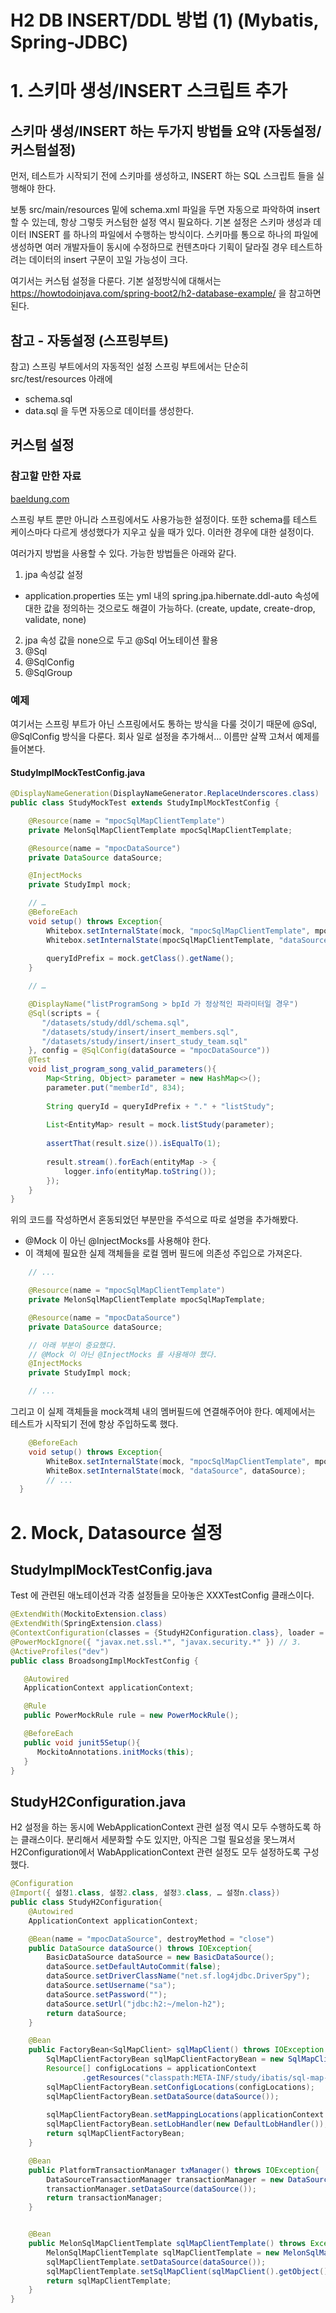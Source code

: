 # H2 DB INSERT/DDL 방법 (1) (Mybatis, Spring-JDBC)

# 1. 스키마 생성/INSERT 스크립트 추가
## 스키마 생성/INSERT 하는 두가지 방법들 요약 (자동설정/커스텀설정)

먼저, 테스트가 시작되기 전에 스키마를 생성하고, INSERT 하는 SQL 스크립트 들을 실행해야 한다.

보통 src/main/resources 밑에 schema.xml 파일을 두면 자동으로 파악하여 insert 할 수 있는데, 항상 그렇듯 커스텀한 설정 역시 필요하다. 기본 설정은 스키마 생성과 데이터 INSERT 를 하나의 파일에서 수행하는 방식이다. 스키마를 통으로 하나의 파일에 생성하면 여러 개발자들이 동시에 수정하므로 컨텐츠마다 기획이 달라질 경우 테스트하려는 데이터의 insert 구문이 꼬일 가능성이 크다.

여기서는 커스텀 설정을 다룬다. 기본 설정방식에 대해서는 https://howtodoinjava.com/spring-boot2/h2-database-example/ 을 참고하면 된다.

## 참고 - 자동설정 (스프링부트)
참고) 스프링 부트에서의 자동적인 설정
스프링 부트에서는 단순히 src/test/resources 아래에 
* schema.sql
* data.sql
을 두면 자동으로 데이터를 생성한다.

## 커스텀 설정
### 참고할 만한 자료
[baeldung.com](https://www.baeldung.com/spring-boot-data-sql-and-schema-sql)

스프링 부트 뿐만 아니라 스프링에서도 사용가능한 설정이다. 또한 schema를 테스트 케이스마다 다르게 생성했다가 지우고 싶을 때가 있다. 이러한 경우에 대한 설정이다.

여러가지 방법을 사용할 수 있다. 가능한 방법들은 아래와 같다.
1. jpa 속성값 설정
- application.properties 또는 yml 내의 spring.jpa.hibernate.ddl-auto 속성에 대한 값을 정의하는 것으로도 해결이 가능하다. (create, update, create-drop, validate, none)
2. jpa 속성 값을 none으로 두고 @Sql 어노테이션 활용
3. @Sql
4. @SqlConfig
5. @SqlGroup

### 예제
여기서는 스프링 부트가 아닌 스프링에서도 통하는 방식을 다룰 것이기 때문에 @Sql, @SqlConfig 방식을 다룬다.
회사 일로 설정을 추가해서… 이름만 살짝 고쳐서 예제를 들어본다.
#### StudyImplMockTestConfig.java
```java
@DisplayNameGeneration(DisplayNameGenerator.ReplaceUnderscores.class)
public class StudyMockTest extends StudyImplMockTestConfig {

    @Resource(name = "mpocSqlMapClientTemplate")
    private MelonSqlMapClientTemplate mpocSqlMapClientTemplate;

    @Resource(name = "mpocDataSource")
    private DataSource dataSource;

    @InjectMocks
    private StudyImpl mock;

    // …
    @BeforeEach
    void setup() throws Exception{
        Whitebox.setInternalState(mock, "mpocSqlMapClientTemplate", mpocSqlMapClientTemplate);
        Whitebox.setInternalState(mpocSqlMapClientTemplate, "dataSource", dataSource);
        
        queryIdPrefix = mock.getClass().getName();
    }

    // …

    @DisplayName("listProgramSong > bpId 가 정상적인 파라미터일 경우")
    @Sql(scripts = {
       "/datasets/study/ddl/schema.sql",
       "/datasets/study/insert/insert_members.sql",
       "/datasets/study/insert/insert_study_team.sql"
    }, config = @SqlConfig(dataSource = "mpocDataSource"))
    @Test
    void list_program_song_valid_parameters(){
        Map<String, Object> parameter = new HashMap<>();
        parameter.put("memberId", 834);
        
        String queryId = queryIdPrefix + "." + "listStudy";
        
        List<EntityMap> result = mock.listStudy(parameter);
        
        assertThat(result.size()).isEqualTo(1);
        
        result.stream().forEach(entityMap -> {
            logger.info(entityMap.toString());
        });
    }
}
```



위의 코드를 작성하면서 혼동되었던 부분만을 주석으로 따로 설명을 추가해봤다.

- @Mock 이 아닌 @InjectMocks를 사용해야 한다.
- 이 객체에 필요한 실제 객체들을 로컬 멤버 필드에 의존성 주입으로 가져온다.

```java
	// ...

	@Resource(name = "mpocSqlMapClientTemplate")
	private MelonSqlMapClientTemplate mpocSqlMapTemplate;

	@Resource(name = "mpocDataSource")
	private DataSource dataSource;

	// 아래 부분이 중요했다.
	// @Mock 이 아닌 @InjectMocks 를 사용해야 했다.
	@InjectMocks
	private StudyImpl mock;

	// ...
```



그리고 이 실제 객체들을 mock객체 내의 멤버필드에 연결해주어야 한다. 예제에서는 테스트가 시작되기 전에 항상 주입하도록 했다.

```java
	@BeforeEach
	void setup() throws Exception{
    	WhiteBox.setInternalState(mock, "mpocSqlMapClientTemplate", mpocSqlMapClientTemplate);
    	WhiteBox.setInternalState(mock, "dataSource", dataSource);
    	// ...
  }
```



# 2. Mock, Datasource 설정

## StudyImplMockTestConfig.java
Test 에 관련된 애노테이션과 각종 설정들을 모아놓은 XXXTestConfig 클래스이다.
```java
@ExtendWith(MockitoExtension.class)
@ExtendWith(SpringExtension.class)
@ContextConfiguration(classes = {StudyH2Configuration.class}, loader = MelonAnnotationConfigContextLoader.class)
@PowerMockIgnore({ "javax.net.ssl.*", "javax.security.*" }) // 3.
@ActiveProfiles("dev")
public class BroadsongImplMockTestConfig {

   @Autowired
   ApplicationContext applicationContext;

   @Rule
   public PowerMockRule rule = new PowerMockRule();

   @BeforeEach
   public void junit5Setup(){
      MockitoAnnotations.initMocks(this);
   }
}
```



## StudyH2Configuration.java

H2 설정을 하는 동시에 WebApplicationContext 관련 설정 역시 모두 수행하도록 하는 클래스이다. 분리해서 세분화할 수도 있지만, 아직은 그럴 필요성을 못느껴서 H2Configuration에서 WabApplicationContext 관련 설정도 모두 설정하도록 구성했다.

```java
@Configuration
@Import({ 설정1.class, 설정2.class, 설정3.class, … 설정n.class})
public class StudyH2Configuration{
    @Autowired
    ApplicationContext applicationContext;

    @Bean(name = "mpocDataSource", destroyMethod = "close")
    public DataSource dataSource() throws IOException{
        BasicDataSource dataSource = new BasicDataSource();
        dataSource.setDefaultAutoCommit(false);
        dataSource.setDriverClassName("net.sf.log4jdbc.DriverSpy");
        dataSource.setUsername("sa");
        dataSource.setPassword("");
        dataSource.setUrl("jdbc:h2:~/melon-h2");
        return dataSource;
    }

    @Bean
    public FactoryBean<SqlMapClient> sqlMapClient() throws IOException {
        SqlMapClientFactoryBean sqlMapClientFactoryBean = new SqlMapClientFactoryBean();
        Resource[] configLocations = applicationContext
                .getResources("classpath:META-INF/study/ibatis/sql-map-config.xml");
        sqlMapClientFactoryBean.setConfigLocations(configLocations);
        sqlMapClientFactoryBean.setDataSource(dataSource());
    
        sqlMapClientFactoryBean.setMappingLocations(applicationContext.getResources("classpath*:com/study/**/sql/*SqlMap.xml"));
        sqlMapClientFactoryBean.setLobHandler(new DefaultLobHandler());
        return sqlMapClientFactoryBean;
    }

    @Bean
    public PlatformTransactionManager txManager() throws IOException{
        DataSourceTransactionManager transactionManager = new DataSourceTransactionManager();
        transactionManager.setDataSource(dataSource());
        return transactionManager;
    }


    @Bean
    public MelonSqlMapClientTemplate sqlMapClientTemplate() throws Exception{
        MelonSqlMapClientTemplate sqlMapClientTemplate = new MelonSqlMapClientTemplate();
        sqlMapClientTemplate.setDataSource(dataSource());
        sqlMapClientTemplate.setSqlMapClient(sqlMapClient().getObject());
        return sqlMapClientTemplate;
    }
}
```


